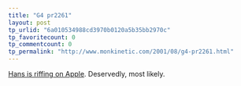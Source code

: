 ```yaml
---
title: "G4 pr2261"
layout: post
tp_urlid: "6a010534988cd3970b0120a5b35bb2970c"
tp_favoritecount: 0
tp_commentcount: 0
tp_permalink: "http://www.monkinetic.com/2001/08/g4-pr2261.html"
---
```

<a href="http://www.codefoo.org/~hans/viewLog.php?id=108">Hans is riffing on Apple</a>. Deservedly, most likely.
